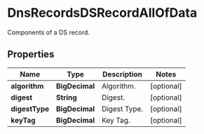 

# DnsRecordsDSRecordAllOfData

Components of a DS record.

## Properties

| Name | Type | Description | Notes |
|------------ | ------------- | ------------- | -------------|
|**algorithm** | **BigDecimal** | Algorithm. |  [optional] |
|**digest** | **String** | Digest. |  [optional] |
|**digestType** | **BigDecimal** | Digest Type. |  [optional] |
|**keyTag** | **BigDecimal** | Key Tag. |  [optional] |



